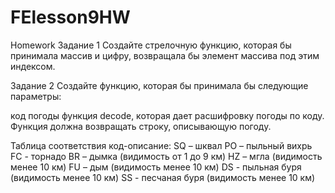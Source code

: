 # FElesson9HW
Homework
Задание 1
Создайте стрелочную функцию, которая бы принимала массив и цифру, возвращала бы элемент массива под этим индексом.

Задание 2
Создайте функцию, которая бы принимала бы следующие параметры:

код погоды
функция decode, которая дает расшифровку погоды по коду.
Функция должна возвращать строку, описывающую погоду.

Таблица соответствия код-описание:
SQ – шквал
PO – пыльный вихрь
FC - торнадо
BR – дымка (видимость от 1 до 9 км)
HZ – мгла (видимость менее 10 км)
FU – дым (видимость менее 10 км)
DS - пыльная буря (видимость менее 10 км)
SS - песчаная буря (видимость менее 10 км)
